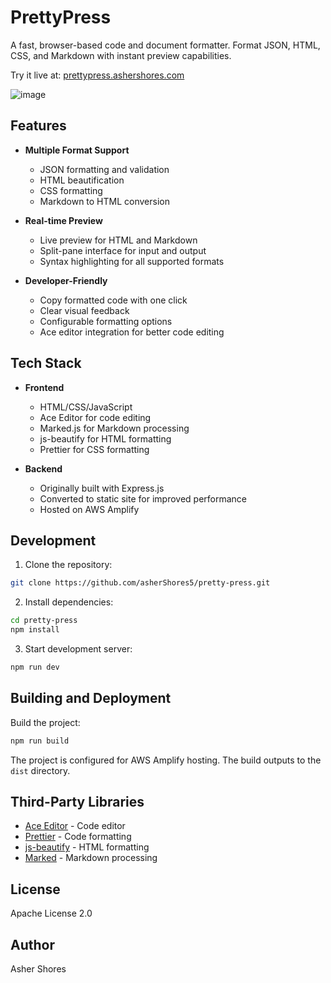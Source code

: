 # PrettyPress

A fast, browser-based code and document formatter. Format JSON, HTML, CSS, and Markdown with instant preview capabilities.

Try it live at: [prettypress.ashershores.com](https://prettypress.ashershores.com)

![image](https://github.com/user-attachments/assets/6fff7de9-93f7-4637-9422-17f2a1f728cd)

## Features

- **Multiple Format Support**
  - JSON formatting and validation
  - HTML beautification
  - CSS formatting
  - Markdown to HTML conversion

- **Real-time Preview**
  - Live preview for HTML and Markdown
  - Split-pane interface for input and output
  - Syntax highlighting for all supported formats

- **Developer-Friendly**
  - Copy formatted code with one click
  - Clear visual feedback
  - Configurable formatting options
  - Ace editor integration for better code editing

## Tech Stack

- **Frontend**
  - HTML/CSS/JavaScript
  - Ace Editor for code editing
  - Marked.js for Markdown processing
  - js-beautify for HTML formatting
  - Prettier for CSS formatting

- **Backend**
  - Originally built with Express.js
  - Converted to static site for improved performance
  - Hosted on AWS Amplify

## Development

1. Clone the repository:
```bash
git clone https://github.com/asherShores5/pretty-press.git
```

2. Install dependencies:
```bash
cd pretty-press
npm install
```

3. Start development server:
```bash
npm run dev
```

## Building and Deployment

Build the project:
```bash
npm run build
```

The project is configured for AWS Amplify hosting. The build outputs to the `dist` directory.

## Third-Party Libraries

- [Ace Editor](https://ace.c9.io/) - Code editor
- [Prettier](https://prettier.io/) - Code formatting
- [js-beautify](https://github.com/beautify-web/js-beautify) - HTML formatting
- [Marked](https://marked.js.org/) - Markdown processing

## License

Apache License 2.0

## Author

Asher Shores
